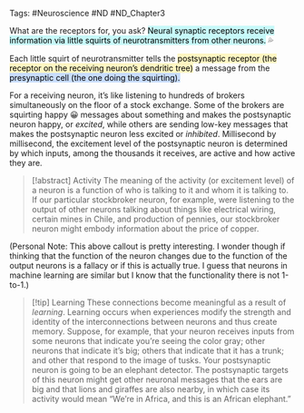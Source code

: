Tags: #Neuroscience #ND #ND_Chapter3 

What are the receptors for, you ask? <mark style="background: #ABF7F7A6;">Neural synaptic receptors receive information via little squirts of neurotransmitters from other neurons.</mark> 💦

Each little squirt of neurotransmitter tells the <mark style="background: #FFF3A3A6;">postsynaptic receptor (the receptor on the receiving neuron’s dendritic tree)</mark> a message from the <mark style="background: #ADCCFFA6;">presynaptic cell (the one doing the squirting).</mark>

For a receiving neuron, it’s like listening to hundreds of brokers simultaneously on the floor of a stock exchange. Some of the brokers are squirting happy 😀 messages about something and makes the postsynaptic neuron happy, or _excited_, while others are sending low-key messages that makes the postsynaptic neuron less excited or _inhibited_. Millisecond by millisecond, the excitement level of the postsynaptic neuron is determined by which inputs, among the thousands it receives, are active and how active they are.

>[!abstract] Activity
>The meaning of the activity (or excitement level) of a neuron is a function of who is talking to it and whom it is talking to. If our particular stockbroker neuron, for example, were listening to the output of other neurons talking about things like electrical wiring, certain mines in Chile, and production of pennies, our stockbroker neuron might embody information about the price of copper.

(Personal Note: This above callout is pretty interesting. I wonder though if thinking that the function of the neuron changes due to the function of the output neurons is a fallacy or if this is actually true. I guess that neurons in machine learning are similar but I know that the functionality there is not 1-to-1.)

>[!tip] Learning
>These connections become meaningful as a result of _learning_. Learning occurs when experiences modify the strength and identity of the interconnections between neurons and thus create memory. Suppose, for example, that your neuron receives inputs from some neurons that indicate you’re seeing the color gray; other neurons that indicate it’s big; others that indicate that it has a trunk; and other that respond to the image of tusks. Your postsynaptic neuron is going to be an elephant detector. The postsynaptic targets of this neuron might get other neuronal messages that the ears are big and that lions and giraffes are also nearby, in which case its activity would mean “We’re in Africa, and this is an African elephant.”


